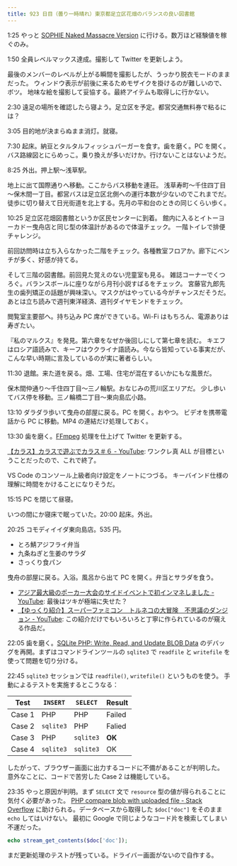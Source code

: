 ```yaml
---
title: 923 日目（曇り一時晴れ）東京都足立区花畑のバランスの良い図書館
---
```


1:25 やっと [SOPHIE Naked Massacre Version][dtp22b] に行ける。数万ほど経験値を稼ぐのみ。

1:50 全員レベルマックス達成。撮影して Twitter を更新しよう。

最後のメンバーのレベルが上がる瞬間を撮影したが、うっかり脱衣モードのままだった。
ウィンドウ表示が前後に来るためモザイクを掛けるのが難しいので、ボツ。
地味な絵を撮影して妥協する。最終アイテムも取得しに行かない。

2:30 遠足の場所を確認したら寝よう。足立区を予定。都営交通無料券で粘るには？

3:05 目的地が決まらぬまま消灯。就寝。

7:30 起床。納豆とタルタルフィッシュバーガーを食す。歯を磨く。PC を開く。
バス路線図とにらめっこ。乗り換えが多いだけか。行けないことはないようだ。

8:25 外出。押上駅～浅草駅。

地上に出て国際通りへ移動。ここからバス移動を連荘。
浅草寿町～千住四丁目～保木間一丁目。都営バスは足立区北側への運行本数が少ないのでこれまでだ。
徒歩に切り替えて日光街道を北上する。先月の平和台のときの同じくらい歩く。

10:25 足立区花畑図書館というか区民センターに到着。
館内に入るとイトーヨーカドー曳舟店と同じ型の体温計があるので体温チェック。
一階トイレで排便チャレンジ。

前回訪問時は立ち入らなかった二階をチェック。各種教室フロアか。廊下にベンチが多く、好感が持てる。

そして三階の図書館。前回見た覚えのない児童室も見る。
雑誌コーナーでくつろぐ。バランスボールに座りながら月刊小説すばるをチェック。
宮藤官九郎先生の歯列矯正の話題が興味深い。マスクがはやっている今がチャンスだそうだ。
あとは立ち読みで週刊東洋経済、週刊ダイヤモンドをチェック。

閲覧室主要部へ。持ち込み PC 席ができている。Wi-Fi はもちろん、電源ありは寿ぎたい。

『私のマルクス』を発見。第六章をなぜか後回しにして第七章を読む。
キエフはロシア語読みで、キーフはウクライナ語読み。今なら皆知っている事実だが、
こんな早い時期に言及しているのが実に著者らしい。

11:30 退館。来た道を戻る。畑、工場、住宅が混在するいかにもな風景だ。

保木間仲通り～千住四丁目～三ノ輪駅。おなじみの荒川区エリアだ。
少し歩いてバス停を移動。三ノ輪橋二丁目～東向島広小路。

13:10 ダラダラ歩いて曳舟の部屋に戻る。PC を開く。おやつ。
ビデオを携帯電話から PC に移動。MP4 の連結だけ処理しておく。

13:30 歯を磨く。[FFmpeg] 処理を仕上げて Twitter を更新する。

[【カラス】カラスで遊ぶでカラス＃６ - YouTube](https://www.youtube.com/watch?v=MwSbWlmC4-I):
ワンクレ真 ALL が目標ということだったので、これで終了。

VS Code のコンソール上級者向け設定をノートにつづる。
キーバインド仕様の理解に時間をかけることになりそうだ。

15:15 PC を閉じて昼寝。

いつの間にか寝床で眠っていた。20:00 起床。外出。

20:25 コモディイイダ東向島店。535 円。

* とろ鯖アジフライ弁当
* 九条ねぎと生姜のサラダ
* さっくり食パン

曳舟の部屋に戻る。入浴。風呂から出て PC を開く。弁当とサラダを食う。

* [アジア最大級のポーカー大会のサイドイベントで初インマネしました - YouTube](https://www.youtube.com/watch?v=yn-sKe_3Tco):
  最後はツキが極端に失せた？
* [【ゆっくり紹介】スーパーファミコン　トルネコの大冒険　不思議のダンジョン - YouTube](https://www.youtube.com/watch?v=BhlbFv2nTl0):
  この紹介だけでもいろいろと丁寧に作られているのが窺える作品だ。

22:05 歯を磨く。[SQLite PHP: Write, Read, and Update BLOB Data](https://www.sqlitetutorial.net/sqlite-php/blob/)
のデバッグを再開。まずはコマンドラインツールの `sqlite3` で `readfile` と `writefile` を使って問題を切り分ける。

22:45 `sqlite3` セッションでは `readfile()`, `writefile()` というものを使う。
手動によるテストを実施するとこうなる：

| Test   | `INSERT` | `SELECT` | Result |
|--------|----------|----------|------|
| Case 1 | PHP | PHP | Failed |
| Case 2 | `sqlite3` | PHP | Falied |
| Case 3 | PHP | `sqlite3` | **OK** |
| Case 4 | `sqlite3` | `sqlite3` | OK |

したがって、ブラウザー画面に出力するコードに不備があることが判明した。
意外なことに、コードで苦労した Case 2 は機能している。

23:35 やっと原因が判明。まず `SELECT` 文で `resource` 型の値が得られることに気付く必要があった。
[PHP compare blob with uploaded file - Stack Overflow](https://stackoverflow.com/questions/62777898/php-compare-blob-with-uploaded-file)
に助けられる。データベースから取得した `$doc["doc"]` をそのまま `echo` してはいけない。
最初に Google で同じようなコード片を検索してしまい不運だった。

```php
echo stream_get_contents($doc['doc']);
```

まだ更新処理のテストが残っている。ドライバー画面がないので自作する。

[dtp22b]: https://www.dlsite.com/maniax/work/=/product_id/RJ424807/
[FFmpeg]: <https://ffmpeg.org/ffmpeg.html>
